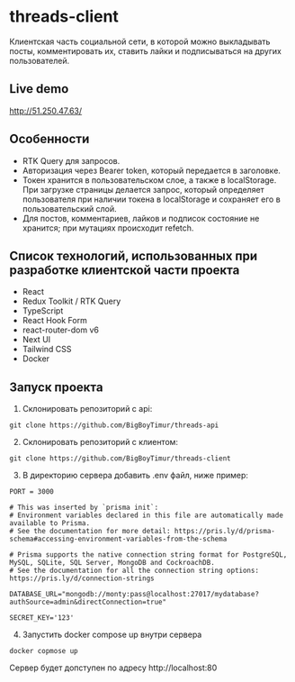# threads-client
Клиентская часть социальной сети, в которой можно выкладывать посты, комментировать их, ставить лайки и подписываться на других пользователей.

## Live demo
http://51.250.47.63/

## Особенности
- RTK Query для запросов.
- Авторизация через Bearer token, который передается в заголовке.
- Токен хранится в пользовательском слое, а также в localStorage. При загрузке страницы делается запрос, который определяет пользователя при наличии токена в localStorage и сохраняет его в пользовательский слой.
- Для постов, комментариев, лайков и подписок состояние не хранится; при мутациях происходит refetch.

## Список технологий, использованных при разработке клиентской части проекта
- React
- Redux Toolkit / RTK Query
- TypeScript
- React Hook Form
- react-router-dom v6
- Next UI
- Tailwind CSS
- Docker

## Запуск проекта
1. Склонировать репозиторий с api:
```
git clone https://github.com/BigBoyTimur/threads-api
```
2. Склонировать репозиторий с клиентом:
```
git clone https://github.com/BigBoyTimur/threads-client
```
3. В директорию сервера добавить .env файл, ниже пример:
```
PORT = 3000

# This was inserted by `prisma init`:
# Environment variables declared in this file are automatically made available to Prisma.
# See the documentation for more detail: https://pris.ly/d/prisma-schema#accessing-environment-variables-from-the-schema

# Prisma supports the native connection string format for PostgreSQL, MySQL, SQLite, SQL Server, MongoDB and CockroachDB.
# See the documentation for all the connection string options: https://pris.ly/d/connection-strings

DATABASE_URL="mongodb://monty:pass@localhost:27017/mydatabase?authSource=admin&directConnection=true"

SECRET_KEY='123'
```
4. Запустить docker compose up внутри сервера
```
docker copmose up
```
Сервер будет допступен по адресу http://localhost:80